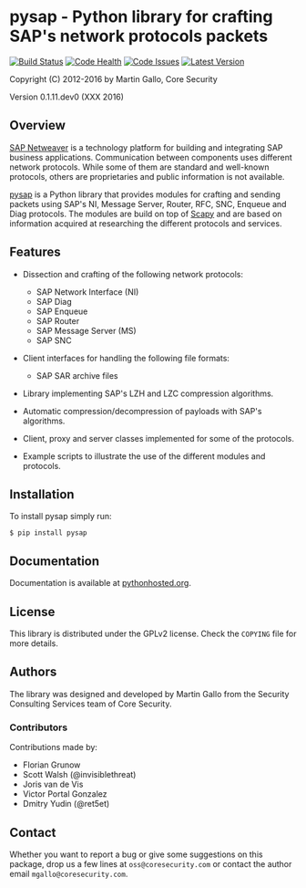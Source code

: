 pysap - Python library for crafting SAP's network protocols packets
===================================================================

[![Build Status](https://travis-ci.org/CoreSecurity/pysap.svg?branch=master)](https://travis-ci.org/CoreSecurity/pysap)
[![Code Health](https://landscape.io/github/CoreSecurity/pysap/master/landscape.svg)](https://landscape.io/github/CoreSecurity/pysap/master)
[![Code Issues](http://www.quantifiedcode.com/api/v1/project/53b997e2c9054c5ab44782614c572358/badge.svg)](http://www.quantifiedcode.com/app/project/53b997e2c9054c5ab44782614c572358)
[![Latest Version](https://img.shields.io/pypi/v/pysap.svg)](https://pypi.python.org/pypi/pysap/)

Copyright (C) 2012-2016 by Martin Gallo, Core Security

Version 0.1.11.dev0 (XXX 2016)


Overview
--------

[SAP Netweaver](https://www.sap.com/platform/netweaver/index.epx) is a 
technology platform for building and integrating SAP business applications.
Communication between components uses different network protocols. While
some of them are standard and well-known protocols, others are proprietaries
and public information is not available.

[pysap](https://www.coresecurity.com/corelabs-research/open-source-tools/pysap)
is a Python library that provides modules for crafting and sending packets
using SAP's NI, Message Server, Router, RFC, SNC, Enqueue and Diag protocols.
The modules are build on top of [Scapy](http://www.secdev.org/projects/scapy/)
and are based on information acquired at researching the different protocols
and services.


Features
--------

* Dissection and crafting of the following network protocols:

    * SAP Network Interface (NI)
    * SAP Diag
    * SAP Enqueue
    * SAP Router
    * SAP Message Server (MS)
    * SAP SNC

* Client interfaces for handling the following file formats:

    * SAP SAR archive files

* Library implementing SAP's LZH and LZC compression algorithms.

* Automatic compression/decompression of payloads with SAP's algorithms.

* Client, proxy and server classes implemented for some of the protocols.

* Example scripts to illustrate the use of the different modules and protocols.
	

Installation
------------

To install pysap simply run:

    $ pip install pysap


Documentation
-------------

Documentation is available at [pythonhosted.org](https://pythonhosted.org/pysap/).


License
-------

This library is distributed under the GPLv2 license. Check the `COPYING` file for
more details.


Authors
-------

The library was designed and developed by Martin Gallo from the Security
Consulting Services team of Core Security.

### Contributors ###

Contributions made by:

  * Florian Grunow
  * Scott Walsh (@invisiblethreat)
  * Joris van de Vis
  * Victor Portal Gonzalez 
  * Dmitry Yudin (@ret5et)


Contact
-------

Whether you want to report a bug or give some suggestions on this package, drop
us a few lines at `oss@coresecurity.com` or contact the author email 
`mgallo@coresecurity.com`.
